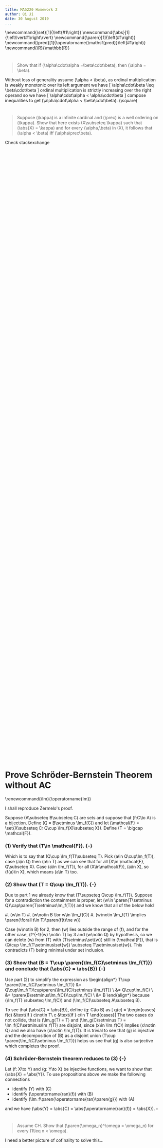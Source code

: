 ```yaml
---
title: MA5220 Homework 2
author: Qi Ji
date: 30 August 2019
...
```


\newcommand{\set}[1]{\left\{#1\right\}}
\newcommand{\abs}[1]{\left\lvert#1\right\rvert}
\newcommand{\paren}[1]{\left(#1\right)}
\newcommand{\pred}[1]{\operatorname{\mathsf{pred}}\left(#1\right)}
\newcommand{\R}{\mathbb{R}}

#

> Show that if \(\alpha\cdot\alpha =\beta\cdot\beta\), then \(\alpha = \beta\).

Without loss of generality assume \(\alpha < \beta\), as ordinal multiplication
is weakly monotonic over its left argument we have
\[ \alpha\cdot\beta \leq \beta\cdot\beta \]
ordinal multiplication is strictly increasing over the right operand so we have
\[ \alpha\cdot\alpha < \alpha\cdot\beta \]
compose inequalities to get \(\alpha\cdot\alpha < \beta\cdot\beta\).
\(\square\)

#

> Suppose \(\kappa\) is a infinite cardinal and \(\prec\) is a well ordering on \(\kappa\).
> Show that here exists \(X\subseteq \kappa\) such that \(\abs{X} = \kappa\) and
> for every \(\alpha,\beta\) in \(X\), it follows that \(\alpha < \beta\) iff \(\alpha\prec\beta\).

Check stackexchange

<div style="height:50vh"></div>

# Prove Schröder-Bernstein Theorem without AC

\renewcommand{\Im}{\operatorname{Im}}

I shall reproduce Zermelo's proof.

Suppose \(A\subseteq B\subseteq C\) are sets and suppose that \(f:C\to A\) is a bijection.
Define \(Q = B\setminus \Im_f(C)\) and let \(\mathcal{F} = \set{X\subseteq C: Q\cup \Im_f(X)\subseteq X}\).
Define \(T = \bigcap \mathcal{F}\).

### (1) Verify that \(T\in \mathcal{F}\). {-}

Which is to say that \(Q\cup \Im_f(T)\subseteq T\).
Pick \(a\in Q\cup\Im_f(T)\), case \(a\in Q\) then \(a\in T\) as we can see that for all \(X\in \mathcal{F}, Q\subseteq X\).
Case \(a\in \Im_f(T)\), for all \(X\in\mathcal{F}\), \(a\in X\), so \(f(a)\in X\), which means \(a\in T\) too.

### (2) Show that \(T = Q\cup \Im_f(T)\). {-}

Due to part 1 we already know that \(T\supseteq Q\cup \Im_f(T)\).
Suppose for a contradiction the containment is proper, let
\(w\in \paren{T\setminus Q}\cap\paren{T\setminus\Im_f(T)}\)
and we know that all of the below hold

#. \(w\in T\)
#. \(w\notin B \lor w\in \Im_f(C)\)
#. \(w\notin \Im_f(T) \implies \paren{\forall t\in T}\paren{f(t)\ne w}\)

Case \(w\notin B\) for 2, then \(w\) lies outside the range of \(f\),
and for the other case, \(f^{-1}(w) \notin T\) by 3 and \(w\notin Q\) by hypothesis,
so we can delete \(w\) from \(T\) with \(T\setminus\set{w}\) still in \(\mathcal{F}\), that is
\(Q\cup \Im_f(T\setminus\set{w}) \subseteq T\setminus\set{w}\).
This contradicts \(T\) being minimal under set inclusion.


### (3) Show that \(B = T\cup \paren{\Im_f(C)\setminus \Im_f(T)}\) and conclude that \(\abs{C} = \abs{B}\) {-}

Use part (2) to simplify the expression as
\begin{align*}
T\cup \paren{\Im_f(C)\setminus \Im_f(T)}
&= Q\cup\Im_f(T)\cup\paren{\Im_f(C)\setminus \Im_f(T)} \\
&= Q\cup\Im_f(C) \\
&= \paren{B\setminus\Im_f(C)}\cup\Im_f(C) \\
&= B
\end{align*}
because \(\Im_f(T) \subseteq \Im_f(C)\) and \(\Im_f(C)\subseteq A\subseteq B\).

To see that \(\abs{C} = \abs{B}\), define \(g: C\to B\) as
\[ g(c) = \begin{cases}
f(c) &\text{if } c\notin T\\
c &\text{if } c\in T
\end{cases}\]
The two cases do not collide, that is \(\Im_g(T) = T\) and \(\Im_g(C\setminus T) = \Im_f(C)\setminus\Im_f(T)\) are disjoint, since \(x\in \Im_f(C)\) implies \(x\notin Q\) and we also have \(x\notin \Im_f(T)\).
It is trivial to see that \(g\) is injective and the decomposition of \(B\) as a disjoint union \(T\cup \paren{\Im_f(C)\setminus \Im_f(T)}\) helps us see that \(g\) is also surjective which completes the proof.

### (4) Schröder-Bernstein theorem reduces to (3) {-}

Let \(f: X\to Y\) and \(g: Y\to X\) be injective functions, we want to show that \(\abs{X} = \abs{Y}\).
To use propositions above we make the following connections

* identify \(Y\) with \(C\)
* identify \(\operatorname{ran}(f)\) with \(B\)
* identify \(\Im_f\paren{\operatorname{ran}\paren{g}}\) with \(A\)

and we have \(\abs{Y} = \abs{C} = \abs{\operatorname{ran}(f)} = \abs{X}\). $\square$

#

> Assume CH. Show that \(\paren{\omega_n}^\omega = \omega_n\) for every \(1\leq n < \omega\).

I need a better picture of cofinality to solve this...



<div style="height:100vh"></div>

#

> Prove that the following statement is equivalent to CH.
> There exists \(X\subseteq \mathbb{R}^2\) such that
> \(X\) meets every vertical line on a countable set
> and \(\mathbb{R}^2\setminus X\) meets every horizontal line on a countable set.

Assume CH, then \(\abs{\R} = \omega_1\).
Let \(\R = \set{t_{\alpha}: \alpha < \omega_1}\) be a well ordering.
Define
\[ X = \set{\paren{t_\alpha,t_\beta}: \alpha \geq \beta }. \]
To see that \(X\) meets every vertical line on a countable set,
fix \(x\) and let \(\alpha\) such that \(x = t_\alpha\),
then by definition of \(X\) there are exactly \(\abs{\alpha}\) many points with \(x = t_\alpha\),
and since \(\alpha < \omega_1\), it follows that the intersection is countable.
Similarly fix \(y\) and let \(\beta\) such that \(y = t_\beta\),
we observe that \(\paren{t_\alpha, t_\beta}\in \R^2\setminus X\) whenever \(\alpha < \beta\),
so \(\R^2\setminus X\) meets the horizontal line on less than \(\abs{\beta} = \omega\) points too.

Assume \(X\) exists with the property, let \(A\subset \R\) be of size \(\abs{A} = \omega_1\).
We consider the subset of the \(X\) given by
\[ S = \paren{A\times \R}\cap X \]
size of \(S\) is \(\omega_1\cdot\omega_0 = \omega_1\).
Define \(S_Y = \set{y:\paren{\exists x\in\R}\paren{(x,y)\in S}}\), claim is \(S_Y = \R\).
To see this, let \(y\in\R\) and notice that by hypothesis, the set
\[ \set{x: (x,y)\in \R\setminus X} \] is only countable which means
there must exist \(x\in\R\) with \((x,y)\in S\).
Then we have
\[2^{\omega_0} = \abs{\R} = \abs{S_Y} \leq \abs{S} \leq \abs{X} = \omega_1 \]
which shows CH. $\square$
